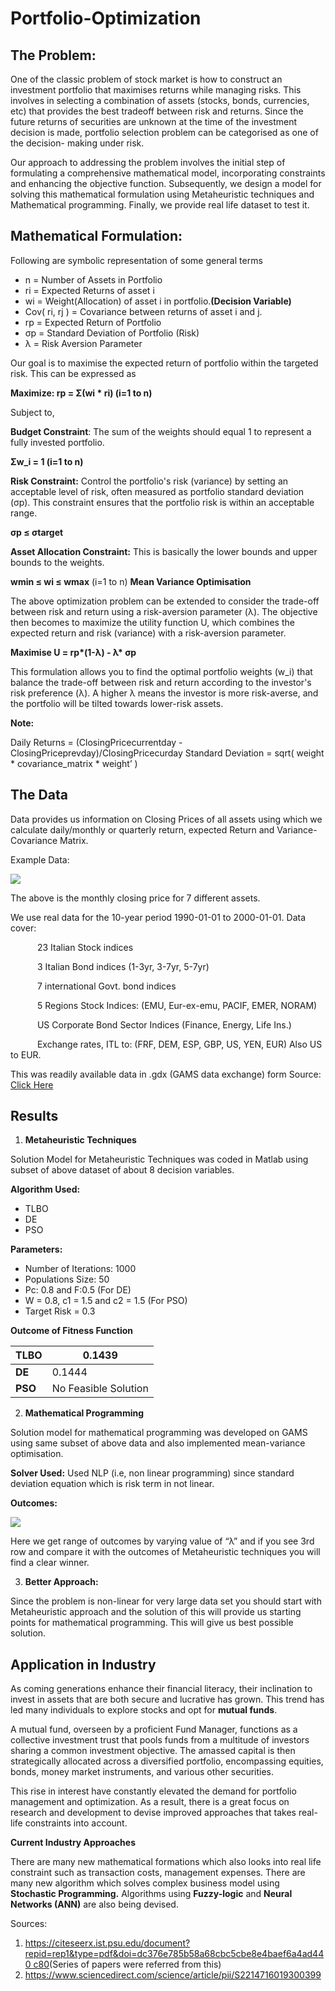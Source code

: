 # Portfolio-Optimization

## The Problem:

One of the classic problem of stock market is how to construct an investment portfolio that maximises returns while managing risks. This involves in selecting a combination of assets (stocks, bonds, currencies, etc) that provides the best tradeoff between risk and returns. Since the future returns of securities are unknown at the time of the investment decision is made, portfolio selection problem can be categorised as one of the decision- making under risk.

Our approach to addressing the problem involves the initial step of formulating a comprehensive mathematical model, incorporating constraints and enhancing the objective function. Subsequently, we design a model for solving this mathematical formulation using Metaheuristic techniques and Mathematical programming. Finally, we provide real life dataset to test it.

## Mathematical Formulation: 

Following are symbolic representation of some general terms

- n = Number of Assets in Portfolio
- ri = Expected Returns of asset i
- wi = Weight(Allocation) of asset i in portfolio.**(Decision Variable)**
- Cov( ri, rj ) = Covariance between returns of asset i and j.
- rp  = Expected Return of Portfolio
- σp = Standard Deviation of Portfolio (Risk)
- λ = Risk Aversion Parameter

Our goal is to maximise the expected return of portfolio within the targeted risk. This can be expressed as

**Maximize: rp = Σ(wi \* ri) (i=1 to n)** 

Subject to,

**Budget Constraint**: The sum of the weights should equal 1 to represent a fully invested portfolio.

**Σw\_i = 1 (i=1 to n)** 

**Risk Constraint:** Control the portfolio's risk (variance) by setting an acceptable level of risk, often measured as portfolio standard deviation (σp). This constraint ensures that the portfolio risk is within an acceptable range.

**σp ≤ σtarget**

**Asset Allocation Constraint:** This is basically the lower bounds and upper bounds to the weights.

**wmin ≤ wi ≤ wmax** (i=1 to n) **Mean Variance Optimisation** 

The above optimization problem can be extended to consider the trade-off between risk and return using a risk-aversion parameter (λ). The objective then becomes to maximize the utility function U, which combines the expected return and risk (variance) with a risk-aversion parameter.

**Maximise U = rp\*(1-λ) - λ\* σp** 

This formulation allows you to find the optimal portfolio weights (w\_i) that balance the trade-off between risk and return according to the investor's risk preference (λ). A higher λ means the investor is more risk-averse, and the portfolio will be tilted towards lower-risk assets.

**Note:**  

Daily Returns = (ClosingPricecurrentday - ClosingPriceprevday)/ClosingPricecurday Standard Deviation = sqrt( weight \* covariance\_matrix \* weight’ )

## The Data

Data provides us information on Closing Prices of all assets using which we calculate daily/monthly or quarterly return, expected Return and Variance- Covariance Matrix.

Example Data:

![](./pictures/Aspose.Words.aafe7798-f896-4f43-9aaf-f2b78aff20fe.001.jpeg)

The above is the monthly closing price for 7 different assets.

We use real data for the 10-year period 1990-01-01 to 2000-01-01. Data cover:

`      `23 Italian Stock indices

`      `3 Italian Bond indices (1-3yr, 3-7yr, 5-7yr)

`      `7 international Govt. bond indices

`      `5 Regions Stock Indices: (EMU, Eur-ex-emu, PACIF, EMER, NORAM)

`      `US Corporate Bond Sector Indices (Finance, Energy, Life Ins.)

`      `Exchange rates, ITL to: (FRF, DEM, ESP, GBP, US, YEN, EUR)       Also US to EUR.

This was readily available data in .gdx (GAMS data exchange) form Source: [Click Here](https://www.gams.com/latest/finlib_ml/libhtml/finlib_Estimate.html)

## Results 

1. **Metaheuristic Techniques** 

Solution Model for Metaheuristic Techniques was coded in Matlab using subset of above dataset of about 8 decision variables.

**Algorithm Used:** 

- TLBO
- DE
- PSO

**Parameters:** 

- Number of Iterations: 1000
- Populations Size: 50
- Pc: 0.8 and F:0.5 (For DE)
- W = 0.8, c1 = 1.5 and c2 = 1.5 (For PSO)
- Target Risk = 0.3

**Outcome of Fitness Function** 



|**TLBO**|0\.1439|
| - | - |
|**DE**|0\.1444|
|**PSO**|No Feasible Solution|

2. **Mathematical Programming** 

Solution model for mathematical programming was developed on GAMS using same subset of above data and also implemented mean-variance optimisation.

**Solver Used:** Used NLP (i.e, non linear programming) since standard deviation equation which is risk term in not linear.

**Outcomes:** 

![](./pictures/Aspose.Words.aafe7798-f896-4f43-9aaf-f2b78aff20fe.003.jpeg)

Here we get range of outcomes by varying value of “λ” and if you see 3rd row and compare it with the outcomes of Metaheuristic techniques you will find a clear winner.

3. **Better Approach:** 

Since the problem is non-linear for very large data set you should start with Metaheuristic approach and the solution of this will provide us starting points for mathematical programming. This will give us best possible solution.

## Application in Industry

As coming generations enhance their financial literacy, their inclination to invest in assets that are both secure and lucrative has grown. This trend has led many individuals to explore stocks and opt for **mutual funds**.

A mutual fund, overseen by a proficient Fund Manager, functions as a collective investment trust that pools funds from a multitude of investors sharing a common investment objective. The amassed capital is then strategically allocated across a diversified portfolio, encompassing equities, bonds, money market instruments, and various other securities.

This rise in interest have constantly elevated the demand for portfolio management and optimization. As a result, there is a great focus on research and development to devise improved approaches that takes real-life constraints into account.

**Current Industry Approaches** 

There are many new mathematical formations which also looks into real life constraint such as transaction costs, management expenses. There are many new algorithm which solves complex business model using **Stochastic Programming.** Algorithms using **Fuzzy-logic** and **Neural Networks (ANN)** are also being devised.

Sources: 

1. [https://citeseerx.ist.psu.edu/document? repid=rep1&type=pdf&doi=dc376e785b58a68cbc5cbe8e4baef6a4ad440 c80](https://citeseerx.ist.psu.edu/document?repid=rep1&type=pdf&doi=dc376e785b58a68cbc5cbe8e4baef6a4ad440c80)(Series of papers were referred from this)
1. <https://www.sciencedirect.com/science/article/pii/S2214716019300399>
